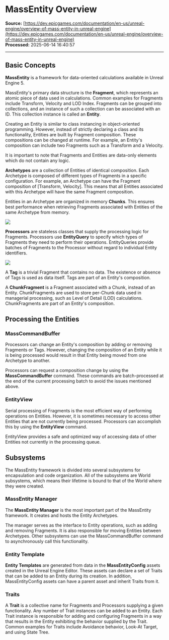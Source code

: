 # MassEntity Overview

**Source:** [https://dev.epicgames.com/documentation/en-us/unreal-engine/overview-of-mass-entity-in-unreal-engine](https://dev.epicgames.com/documentation/en-us/unreal-engine/overview-of-mass-entity-in-unreal-engine)  
**Processed:** 2025-06-14 16:40:57

---

## Basic Concepts

**MassEntity** is a framework for data-oriented calculations available in Unreal Engine 5.

MassEntity's primary data structure is the **Fragment**, which represents an atomic piece of data used in calculations. Common examples for Fragments include Transform, Velocity and LOD Index. Fragments can be grouped into collections, and an instance of such a collection can be associated with an ID. This collection instance is called an **Entity**.

Creating an Entity is similar to class instancing in object-oriented programming. However, instead of strictly declaring a class and its functionality, Entities are built by Fragment composition. These compositions can be changed at runtime. For example, an Entity's composition can include two Fragments such as a Transform and a Velocity.

It is important to note that Fragments and Entities are data-only elements which do not contain any logic.

**Archetypes** are a collection of Entities of identical composition. Each Archetype is composed of different types of Fragments in a specific configuration. For example, an Archetype can have the Fragment composition of \[Transform, Velocity\]. This means that all Entities associated with this Archetype will have the same Fragment composition.

Entities in an Archetype are organized in memory **Chunks**. This ensures best performance when retrieving Fragments associated with Entities of the same Archetype from memory.

[![](https://dev.epicgames.com/community/api/documentation/image/529bee39-feba-4490-91a8-54a6c0735f73?resizing_type=fit)](https://dev.epicgames.com/community/api/documentation/image/529bee39-feba-4490-91a8-54a6c0735f73?resizing_type=fit)

**Processors** are stateless classes that supply the processing logic for Fragments. Processors use **EntityQuery** to specify which types of Fragments they need to perform their operations. EntityQueries provide batches of Fragments to the Processor without regard to individual Entity identifiers.

[![](https://dev.epicgames.com/community/api/documentation/image/95b91475-f94a-4c78-97cd-0f1d8b394796?resizing_type=fit)](https://dev.epicgames.com/community/api/documentation/image/95b91475-f94a-4c78-97cd-0f1d8b394796?resizing_type=fit)

A **Tag** is a trivial Fragment that contains no data. The existence or absence of Tags is used as data itself. Tags are part of an Entity's composition.

A **ChunkFragment** is a Fragment associated with a Chunk, instead of an Entity. ChunkFragments are used to store per-Chunk data used in managerial processing, such as Level of Detail (LOD) calculations. ChunkFragments are part of an Entity's composition.

## Processing the Entities

### MassCommandBuffer

Processors can change an Entity's composition by adding or removing Fragments or Tags. However, changing the composition of an Entity while it is being processed would result in that Entity being moved from one Archetype to another.

Processors can request a composition change by using the **MassCommandBuffer** command. These commands are batch-processed at the end of the current processing batch to avoid the issues mentioned above.

### EntityView

Serial processing of Fragments is the most efficient way of performing operations on Entities. However, it is sometimes necessary to access other Entities that are not currently being processed. Processors can accomplish this by using the **EntityView** command.

EntityView provides a safe and optimized way of accessing data of other Entities not currently in the processing queue.

## Subsystems

The MassEntity framework is divided into several subsystems for encapsulation and code organization. All of the subsystems are World subsystems, which means their lifetime is bound to that of the World where they were created.

### MassEntity Manager

The **MassEntity Manager** is the most important part of the MassEntity framework. It creates and hosts the Entity Archetypes.

The manager serves as the interface to Entity operations, such as adding and removing Fragments. It is also responsible for moving Entities between Archetypes. Other subsystems can use the MassCommandBuffer command to asynchronously call this functionality.

### Entity Template

**Entity Templates** are generated from data in the **MassEntityConfig** assets created in the Unreal Engine Editor. These assets can declare a set of Traits that can be added to an Entity during its creation. In addition, MassEntityConfig assets can have a parent asset and inherit Traits from it.

### Traits

A **Trait** is a collective name for Fragments and Processors supplying a given functionality. Any number of Trait instances can be added to an Entity. Each Trait instance is responsible for adding and configuring Fragments in a way that results in the Entity exhibiting the behavior supplied by the Trait. Common examples for Traits include Avoidance behavior, Look-At Target, and using State Tree.